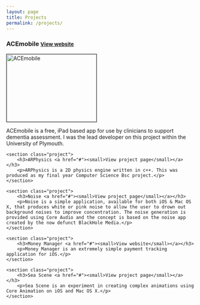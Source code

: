 ```yaml
---
layout: page
title: Projects
permalink: /projects/
---
```


<div>
    <section class="project">
        <h3>ACEmobile <a href="http://acemobile.org"><small>View website</small></a></h3>
        <img src="{{ "/images/acemobile_screenshot.jpg" | prepend: site.baseurl }}" border="1" alt="ACEmobile" width="240" height="180" alt="screenshot of ACEmobile main screen">
        <p>ACEmobile is a free, iPad based app for use by clinicians to support dementia assessment. I was the lead developer on this project within the University of Plymouth.</p>
    </section>
                    
    <section class="project">
        <h3>ARPhysics <a href="#"><small>View project page</small></a></h3>
        <p>ARPhysics is a 2D physics engine written in c++. This was produced as my final year Computer Science Bsc project.</p>
    </section>
    
    <section class="project">
        <h3>Noise <a href="#"><small>View project page</small></a></h3>
        <p>Noise is a simple application, available for both iOS & Mac OS X, that produces white or pink noise to allow the user to drown out background noises to improve concentration. The noise generation is provided using Core Audio and the concept is based on the noise app created by the now defunct BlackHole Media.</p>
    </section>

    <section class="project">
        <h3>Money Manager <a href="#"><small>View website</small></a></h3>
        <p>Money Manager is an extremely simple payment tracking application for iOS.</p>
    </section>

    <section class="project">
        <h3>Sea Scene <a href="#"><small>View project page</small></a></h3>
        <p>Sea Scene is an experiment in creating complex animations using Core Animation on iOS and Mac OS X.</p>
    </section>
</div>